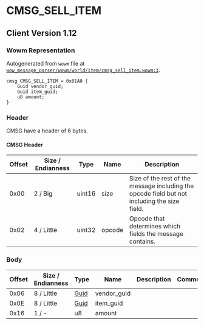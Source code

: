 # CMSG_SELL_ITEM

## Client Version 1.12

### Wowm Representation

Autogenerated from `wowm` file at [`wow_message_parser/wowm/world/item/cmsg_sell_item.wowm:3`](https://github.com/gtker/wow_messages/tree/main/wow_message_parser/wowm/world/item/cmsg_sell_item.wowm#L3).
```rust,ignore
cmsg CMSG_SELL_ITEM = 0x01A0 {
    Guid vendor_guid;
    Guid item_guid;
    u8 amount;
}
```
### Header

CMSG have a header of 6 bytes.

#### CMSG Header

| Offset | Size / Endianness | Type   | Name   | Description |
| ------ | ----------------- | ------ | ------ | ----------- |
| 0x00   | 2 / Big           | uint16 | size   | Size of the rest of the message including the opcode field but not including the size field.|
| 0x02   | 4 / Little        | uint32 | opcode | Opcode that determines which fields the message contains.|

### Body

| Offset | Size / Endianness | Type | Name | Description | Comment |
| ------ | ----------------- | ---- | ---- | ----------- | ------- |
| 0x06 | 8 / Little | [Guid](../spec/packed-guid.md) | vendor_guid |  |  |
| 0x0E | 8 / Little | [Guid](../spec/packed-guid.md) | item_guid |  |  |
| 0x16 | 1 / - | u8 | amount |  |  |


